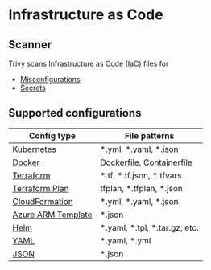 # Infrastructure as Code

## Scanner
Trivy scans Infrastructure as Code (IaC) files for 

- [Misconfigurations][misconf]
- [Secrets][secret]

## Supported configurations

| Config type                         | File patterns                    |
|-------------------------------------|----------------------------------|
| [Kubernetes](kubernetes.md)         | \*.yml, \*.yaml, \*.json         |
| [Docker](docker.md)                 | Dockerfile, Containerfile        |
| [Terraform](terraform.md)           | \*.tf, \*.tf.json, \*.tfvars     |
| [Terraform Plan](terraform.md)      | tfplan, \*.tfplan, \*.json       |
| [CloudFormation](cloudformation.md) | \*.yml, \*.yaml, \*.json         |
| [Azure ARM Template](azure-arm.md)  | \*.json                          |
| [Helm](helm.md)                     | \*.yaml, \*.tpl, \*.tar.gz, etc. |
| [YAML][json-and-yaml]               | \*.yaml, \*.yml                  |
| [JSON][json-and-yaml]               | \*.json                          |

[misconf]: ../../scanner/misconfiguration/index.md
[secret]: ../../scanner/secret.md
[json-and-yaml]: ../../scanner/misconfiguration/index.md#scan-arbitrary-json-and-yaml-configurations
